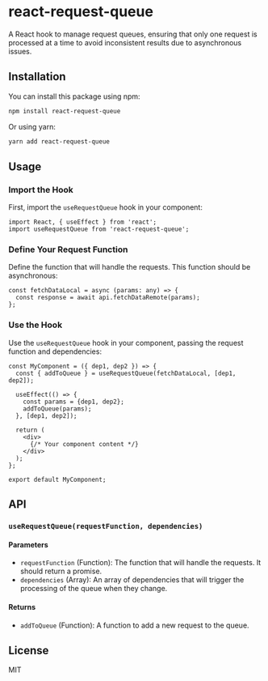 # react-request-queue

A React hook to manage request queues, ensuring that only one request is processed at a time to avoid inconsistent results due to asynchronous issues.

## Installation

You can install this package using npm:

```sh
npm install react-request-queue
```

Or using yarn:

```sh
yarn add react-request-queue
```

## Usage

### Import the Hook

First, import the `useRequestQueue` hook in your component:

```tsx
import React, { useEffect } from 'react';
import useRequestQueue from 'react-request-queue';
```

### Define Your Request Function

Define the function that will handle the requests. This function should be asynchronous:

```tsx
const fetchDataLocal = async (params: any) => {
  const response = await api.fetchDataRemote(params);
};
```

### Use the Hook

Use the `useRequestQueue` hook in your component, passing the request function and dependencies:

```tsx
const MyComponent = ({ dep1, dep2 }) => {
  const { addToQueue } = useRequestQueue(fetchDataLocal, [dep1, dep2]);

  useEffect(() => {
    const params = {dep1, dep2};
    addToQueue(params);
  }, [dep1, dep2]);

  return (
    <div>
      {/* Your component content */}
    </div>
  );
};

export default MyComponent;
```

## API

### `useRequestQueue(requestFunction, dependencies)`

#### Parameters

- `requestFunction` (Function): The function that will handle the requests. It should return a promise.
- `dependencies` (Array): An array of dependencies that will trigger the processing of the queue when they change.

#### Returns

- `addToQueue` (Function): A function to add a new request to the queue.

## License

MIT
```